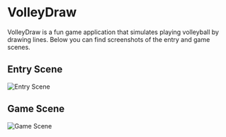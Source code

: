 # VolleyDraw

VolleyDraw is a fun game application that simulates playing volleyball by drawing lines. Below you can find screenshots of the entry and game scenes.

## Entry Scene
![Entry Scene](https://github.com/5yamach5/VolleyDraw/assets/163719893/2b43a4c7-c786-4f11-b963-a6c76637719f)

## Game Scene
![Game Scene](https://github.com/5yamach5/VolleyDraw/assets/163719893/2bf1c52e-bfed-4e08-8f71-84e3230b73b6)
